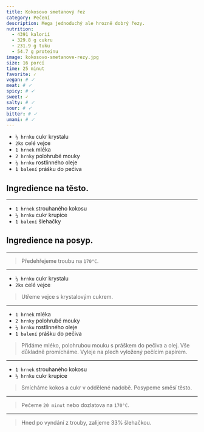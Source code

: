 ```yaml
---
title: Kokosovo smetanový řez
category: Pečení
description: Mega jednoduchý ale hrozně dobrý řezy.
nutrition:
  - 4391 kalorií
  - 329.8 g cukru
  - 231.9 g tuku
  - 54.7 g proteinu
image: kokosovo-smetanove-rezy.jpg
size: 16 porcí
time: 25 minut
favorite: ✓
vegan: # ✓
meat: # ✓
spicy: # ✓
sweet: ✓
salty: # ✓
sour: # ✓
bitter: # ✓
umami: # ✓
---
```


* `½ hrnku` cukr krystalu
* `2ks` celé vejce
* `1 hrnek` mléka
* `2 hrnky` polohrubé mouky
* `½ hrnku` rostlinného oleje
* `1 balení` prášku do pečiva

## **Ingredience na těsto**.

---

* `1 hrnek` strouhaného kokosu
* `½ hrnku` cukr krupice
* `1 balení` šlehačky

## **Ingredience na posyp**.

---

> Předehřejeme troubu na `170°C`.

---

* `½ hrnku` cukr krystalu
* `2ks` celé vejce

> Utřeme vejce s krystalovým cukrem.

---

* `1 hrnek` mléka
* `2 hrnky` polohrubé mouky
* `½ hrnku` rostlinného oleje
* `1 balení` prášku do pečiva

> Přidáme mléko, polohrubou mouku s práškem do pečiva a olej.
> Vše důkladně promícháme.
> Vyleje na plech vyložený pečícím papírem.

---

* `1 hrnek` strouhaného kokosu
* `½ hrnku` cukr krupice

> Smícháme kokos a cukr v oddělené nadobě.
> Posypeme směsí těsto.

---

> Pečeme `20 minut` nebo dozlatova na `170°C`.

---

> Hned po vyndání z trouby, zalijeme 33% šlehačkou.


